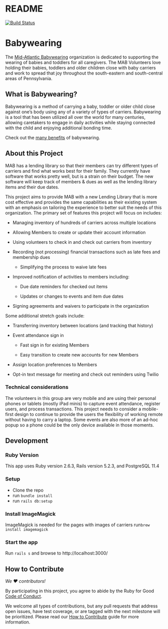 # README

[![Build Status](https://travis-ci.org/rubyforgood/babywearing.svg?branch=master)](https://travis-ci.org/rubyforgood/babywearing)

# Babywearing

The [Mid-Atlantic Babywearing](https://midatlanticbabywearing.org) organization
is dedicated to supporting the wearing of babies and toddlers for all
caregivers. The MAB Volunteers love holding their babies, toddlers and older
children close with baby carriers and work to spread that joy throughout the
south-eastern and south-central areas of Pennsylvania.

## What is Babywearing?

Babywearing is a method of carrying a baby, toddler or older child close against
one’s body using any of a variety of types of carriers. Babywearing is a tool
that has been utilized all over the world for many centuries, allowing
caretakers to engage in daily activities while staying connected with the child
and enjoying additional bonding time.

Check out the
[many benefits](https://midatlanticbabywearing.org/benefits-of-babywearing/) of
babywearing.

## About this Project

MAB has a lending library so that their members can try different types of
carriers and find what works best for their family. They currently have software
that works pretty well, but is a strain on their budget. The new software will keep
track of members & dues as well as the lending library items and their due
dates.

This project aims to provide MAB with a new Lending Library that is more cost
effective and provides the same capabilities as their existing system with an
emphasis on tailoring the experience to better suit the needs of this
organization. The primary set of features this project will focus on includes:

- Managing inventory of hundreds of carriers across multiple locations

- Allowing Members to create or update their account information

- Using volunteers to check in and check out carriers from inventory

- Recording (not processing) financial transactions such as late fees and
  membership dues

  - Simplifying the process to waive late fees

- Improved notification of activities to members including:

  - Due date reminders for checked out items

  - Updates or changes to events and item due dates

- Signing agreements and waivers to participate in the organization

Some additional stretch goals include:

- Transferring inventory between locations (and tracking that history)

- Event attendance sign in

  - Fast sign in for existing Members

  - Easy transition to create new accounts for new Members

- Assign location preferences to Members

- Opt-in text message for meeting and check out reminders using Twilio

### Technical considerations

The volunteers in this group are very mobile and are using their personal phones
or tablets (mostly iPad minis) to capture event attendance, register users, and
process transactions. This project needs to consider a mobile-first design to
continue to provide the users the flexibility of working remote without having
to carry a laptop. Some events are also more of an ad-hoc popup so a phone could be the only
device available in those moments.

## Development

### Ruby Version

This app uses Ruby version 2.6.3, Rails version 5.2.3, and PostgreSQL 11.4

### Setup

- Clone the repo
- run `bundle install`
- run `rails db:setup`

### Install ImageMagick

ImageMagick is needed for the pages with images of carriers
run`brew install imagemagick`

### Start the app

Run `rails s` and browse to http://localhost:3000/

## How to Contribute

_We ♥ contributors!_

By participating in this project, you agree to abide by the
Ruby for Good [Code of Conduct](code-of-conduct.md).

We welcome all types of contributions, but any pull requests that address open
issues, have test coverage, or are tagged with the next milestone will be
prioritized. Please read our [How to Contribute](CONTRIBUTING.md) guide for more
information.
